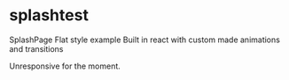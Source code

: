 # splashtest
SplashPage Flat style example
Built in react with custom made animations and transitions

Unresponsive for the moment.
